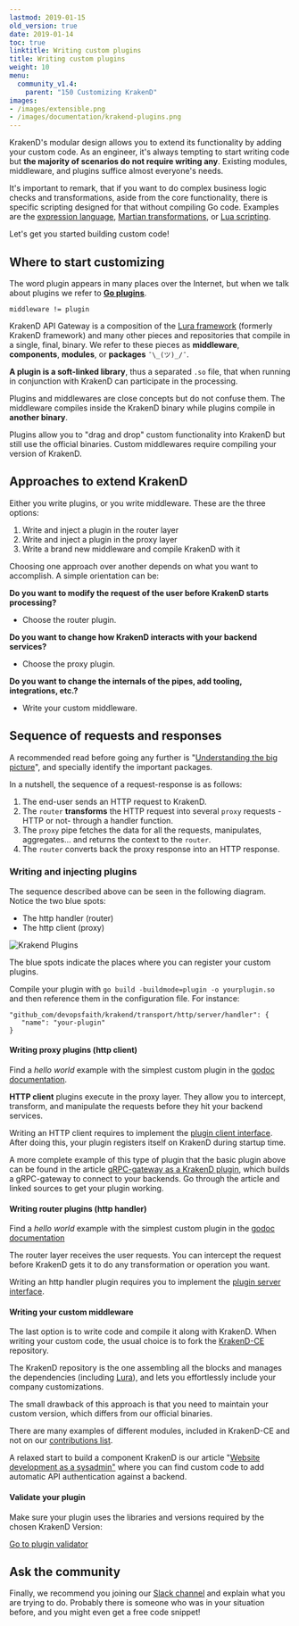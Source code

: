 ```yaml
---
lastmod: 2019-01-15
old_version: true
date: 2019-01-14
toc: true
linktitle: Writing custom plugins
title: Writing custom plugins
weight: 10
menu:
  community_v1.4:
    parent: "150 Customizing KrakenD"
images:
- /images/extensible.png
- /images/documentation/krakend-plugins.png
---
```


KrakenD's modular design allows you to extend its functionality by adding your custom code. As an engineer, it's always tempting to start writing code but **the majority of scenarios do not require writing any**. Existing modules, middleware, and plugins suffice almost everyone's needs.

It's important to remark, that if you want to do complex business logic checks and transformations, aside from the core functionality, there is specific scripting designed for that without compiling Go code. Examples are the [expression language](/docs/v1.4/endpoints/common-expression-language-cel/), [Martian transformations](/docs/v1.4/backends/martian/), or [Lua scripting](/docs/v1.4/endpoints/lua/).

Let's get you started building custom code!

## Where to start customizing

The word plugin appears in many places over the Internet, but when we talk about plugins we refer to **[Go plugins](https://golang.org/pkg/plugin/)**.

`middleware != plugin`

KrakenD API Gateway is a composition of the [Lura framework](https://github.com/luraproject/lura) (formerly KrakenD framework) and many other pieces and repositories that compile in a single, final, binary. We refer to these pieces as **middleware**, **components**, **modules**, or **packages** `¯\_(ツ)_/¯`.

**A plugin is a soft-linked library**, thus a separated `.so` file, that when running in conjunction with KrakenD can participate in the processing.

Plugins and middlewares are close concepts but do not confuse them. The middleware compiles inside the KrakenD binary while plugins compile in **another binary**.

Plugins allow you to "drag and drop" custom functionality into KrakenD but still use the official binaries. Custom middlewares require compiling your version of KrakenD.

## Approaches to extend KrakenD

Either you write plugins, or you write middleware. These are the three options:

1.  Write and inject a plugin in the router layer
2.  Write and inject a plugin in the proxy layer
3.  Write a brand new middleware and compile KrakenD with it

Choosing one approach over another depends on what you want to accomplish. A simple orientation can be:

**Do you want to modify the request of the user before KrakenD starts processing?**

- Choose the router plugin.

**Do you want to change how KrakenD interacts with your backend services?**

- Choose the proxy plugin.

**Do you want to change the internals of the pipes, add tooling, integrations, etc.?**

- Write your custom middleware.

## Sequence of requests and responses

A recommended read before going any further is "[Understanding the big picture](/docs/v1.4/extending/the-big-picture/#the-important-packages)", and specially identify the important packages.

In a nutshell, the sequence of a request-response is as follows:

1.  The end-user sends an HTTP request to KrakenD.
2.  The `router` **transforms** the HTTP request into several `proxy` requests -HTTP or not- through a handler function.
3.  The `proxy` pipe fetches the data for all the requests, manipulates, aggregates... and returns the context to the `router`.
4.  The `router` converts back the proxy response into an HTTP response.

### Writing and injecting plugins

The sequence described above can be seen in the following diagram. Notice the two blue spots:

*   The http handler (router)
*   The http client (proxy)

![Krakend Plugins](/images/documentation/krakend-plugins.png)

The blue spots indicate the places where you can register your custom plugins.


Compile your plugin with `go build -buildmode=plugin -o yourplugin.so` and then reference them in the configuration file. For instance:

    "github_com/devopsfaith/krakend/transport/http/server/handler": {
       "name": "your-plugin"
    }


#### Writing proxy plugins (http client)
Find a *hello world* example with the simplest custom plugin in the [godoc documentation](https://godoc.org/github.com/devopsfaith/krakend/transport/http/client/plugin).

**HTTP client** plugins execute in the proxy layer. They allow you to intercept, transform, and manipulate the requests before they hit your backend services.

Writing an HTTP client requires to implement the [plugin client interface](https://github.com/devopsfaith/krakend/tree/master/transport/http/client/plugin). After doing this, your plugin registers itself on KrakenD during startup time.

A more complete example of this type of plugin that the basic plugin above can be found in the article [gRPC-gateway as a KrakenD plugin](/blog/krakend-grpc-gateway-plugin/), which builds a gRPC-gateway to connect to your backends. Go through the article and linked sources to get your plugin working.

#### Writing router plugins (http handler)
Find a *hello world* example with the simplest custom plugin in the [godoc documentation](https://godoc.org/github.com/devopsfaith/krakend/transport/http/server/plugin)

The router layer receives the user requests. You can intercept the request before KrakenD gets it to do any transformation or operation you want.

Writing an http handler plugin requires you to implement the [plugin server interface](https://github.com/devopsfaith/krakend/tree/master/transport/http/server/plugin).

#### Writing your custom middleware

The last option is to write code and compile it along with KrakenD. When writing your custom code, the usual choice is to fork the [KrakenD-CE](https://github.com/krakend/krakend-ce) repository.

The KrakenD repository is the one assembling all the blocks and manages the dependencies (including [Lura](https://github.com/luraproject/lura)), and lets you effortlessly include your company customizations.

The small drawback of this approach is that you need to maintain your custom version, which differs from our official binaries.

There are many examples of different modules, included in KrakenD-CE and not on our [contributions list](https://github.com/krakend/krakend-contrib).

A relaxed start to build a component KrakenD is our article "[Website development as a sysadmin"](/blog/website-development-as-a-sysadmin/) where you can find custom code to add automatic API authentication against a backend.

#### Validate your plugin

Make sure your plugin uses the libraries and versions required by the chosen KrakenD Version:

<a class="btn btn-secondary btn-lg" href="https://plugin-tools.krakend.io/validate">Go to plugin validator</a>

## Ask the community

Finally, we recommend you joining our [Slack channel](/support/) and explain what you are trying to do. Probably there is someone who was in your situation before, and you might even get a free code snippet!
